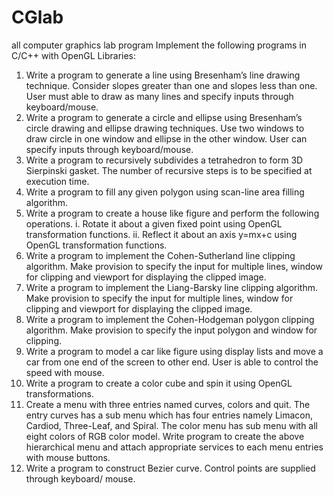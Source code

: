 # CGlab
all computer graphics lab program
Implement the following programs in C/C++ with OpenGL Libraries:
1. Write a program to generate a line using Bresenham’s line drawing technique. Consider
slopes greater than one and slopes less than one. User must able to draw as many lines and
specify inputs through keyboard/mouse.
2. Write a program to generate a circle and ellipse using Bresenham’s circle drawing and
ellipse drawing techniques. Use two windows to draw circle in one window and ellipse in
the other window. User can specify inputs through keyboard/mouse.
3. Write a program to recursively subdivides a tetrahedron to form 3D Sierpinski gasket. The
number of recursive steps is to be specified at execution time.
4. Write a program to fill any given polygon using scan-line area filling algorithm.
5. Write a program to create a house like figure and perform the following operations.
i. Rotate it about a given fixed point using OpenGL transformation functions.
ii. Reflect it about an axis y=mx+c using OpenGL transformation functions.
6. Write a program to implement the Cohen-Sutherland line clipping algorithm. Make
provision to specify the input for multiple lines, window for clipping and viewport for
displaying the clipped image.
7. Write a program to implement the Liang-Barsky line clipping algorithm. Make provision to
specify the input for multiple lines, window for clipping and viewport for displaying the
clipped image.
8. Write a program to implement the Cohen-Hodgeman polygon clipping algorithm. Make
provision to specify the input polygon and window for clipping.
9. Write a program to model a car like figure using display lists and move a car from one end
of the screen to other end. User is able to control the speed with mouse.
10. Write a program to create a color cube and spin it using OpenGL transformations.
11. Create a menu with three entries named curves, colors and quit. The entry curves has a sub
menu which has four entries namely Limacon, Cardiod, Three-Leaf, and Spiral. The color
menu has sub menu with all eight colors of RGB color model. Write program to create the
above hierarchical menu and attach appropriate services to each menu entries with mouse
buttons.
12. Write a program to construct Bezier curve. Control points are supplied through keyboard/
mouse.
